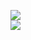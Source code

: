 [![](https://img.shields.io/badge/Made%20With-Github%20Spray-lightgrey.svg?style=for-the-badge&logo=github)](https://github.com/Annihil/github-spray#6443)  
[![](https://i.imgur.com/2DrTn0Z.gif)](https://github.com/Annihil/github-spray)